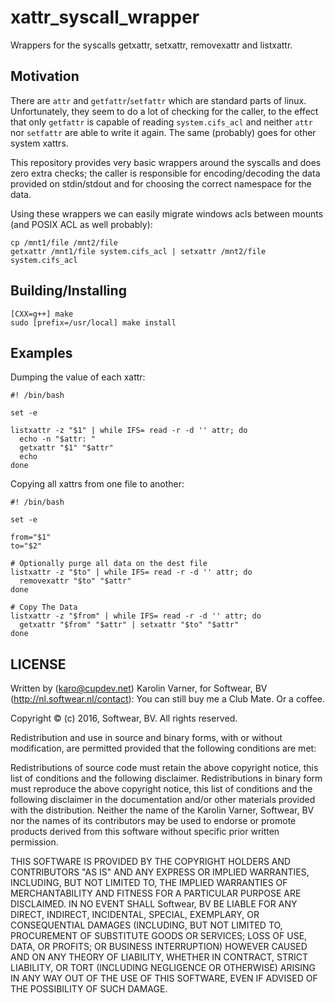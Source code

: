 # xattr_syscall_wrapper

Wrappers for the syscalls getxattr, setxattr, removexattr and listxattr.

## Motivation

There are `attr` and `getfattr`/`setfattr` which are standard parts of linux.
Unfortunately, they seem to do a lot of checking for the caller, to the effect
that only `getfattr` is capable of reading `system.cifs_acl` and neither `attr`
nor `setfattr` are able to write it again. The same (probably) goes for other
system xattrs.

This repository provides very basic wrappers around the syscalls and does zero
extra checks; the caller is responsible for encoding/decoding the data provided
on stdin/stdout and for choosing the correct namespace for the data.

Using these wrappers we can easily migrate windows acls between mounts (and POSIX
ACL as well probably):

```
cp /mnt1/file /mnt2/file
getxattr /mnt1/file system.cifs_acl | setxattr /mnt2/file system.cifs_acl
```

## Building/Installing

```
[CXX=g++] make
sudo [prefix=/usr/local] make install
```

## Examples

Dumping the value of each xattr:

```
#! /bin/bash

set -e

listxattr -z "$1" | while IFS= read -r -d '' attr; do
  echo -n "$attr: "
  getxattr "$1" "$attr"
  echo
done
```

Copying all xattrs from one file to another:

```
#! /bin/bash

set -e

from="$1"
to="$2"

# Optionally purge all data on the dest file
listxattr -z "$to" | while IFS= read -r -d '' attr; do
  removexattr "$to" "$attr"
done

# Copy The Data
listxattr -z "$from" | while IFS= read -r -d '' attr; do
  getxattr "$from" "$attr" | setxattr "$to" "$attr"
done
```

## LICENSE

Written by (karo@cupdev.net) Karolin Varner, for Softwear, BV (http://nl.softwear.nl/contact): You can still buy me a Club Mate. Or a coffee.

Copyright © (c) 2016, Softwear, BV. All rights reserved.

Redistribution and use in source and binary forms, with or without modification, are permitted provided that the following conditions are met:

Redistributions of source code must retain the above copyright notice, this list of conditions and the following disclaimer.
Redistributions in binary form must reproduce the above copyright notice, this list of conditions and the following disclaimer in the documentation and/or other materials provided with the distribution.
Neither the name of the Karolin Varner, Softwear, BV nor the names of its contributors may be used to endorse or promote products derived from this software without specific prior written permission.

THIS SOFTWARE IS PROVIDED BY THE COPYRIGHT HOLDERS AND CONTRIBUTORS "AS IS" AND ANY EXPRESS OR IMPLIED WARRANTIES, INCLUDING, BUT NOT LIMITED TO, THE IMPLIED WARRANTIES OF MERCHANTABILITY AND FITNESS FOR A PARTICULAR PURPOSE ARE DISCLAIMED. IN NO EVENT SHALL Softwear, BV BE LIABLE FOR ANY DIRECT, INDIRECT, INCIDENTAL, SPECIAL, EXEMPLARY, OR CONSEQUENTIAL DAMAGES (INCLUDING, BUT NOT LIMITED TO, PROCUREMENT OF SUBSTITUTE GOODS OR SERVICES; LOSS OF USE, DATA, OR PROFITS; OR BUSINESS INTERRUPTION) HOWEVER CAUSED AND ON ANY THEORY OF LIABILITY, WHETHER IN CONTRACT, STRICT LIABILITY, OR TORT (INCLUDING NEGLIGENCE OR OTHERWISE) ARISING IN ANY WAY OUT OF THE USE OF THIS SOFTWARE, EVEN IF ADVISED OF THE POSSIBILITY OF SUCH DAMAGE.
